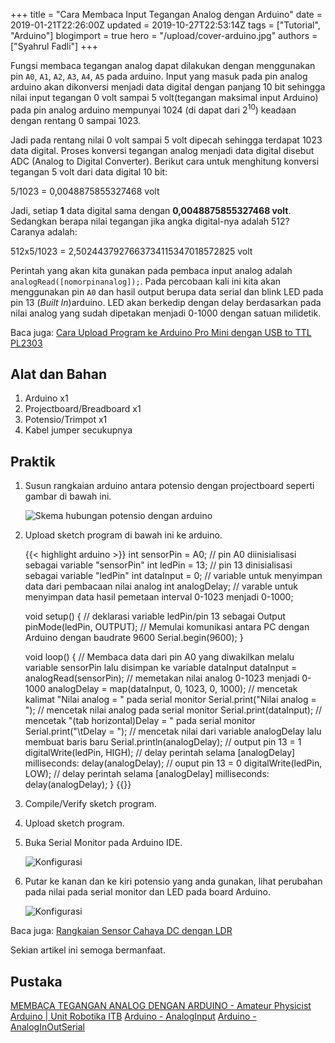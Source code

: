 +++
title = "Cara Membaca Input Tegangan Analog dengan Arduino"
date = 2019-01-21T22:26:00Z
updated = 2019-10-27T22:53:14Z
tags = ["Tutorial", "Arduino"]
blogimport = true 
hero = "/upload/cover-arduino.jpg"
authors = ["Syahrul Fadli"]
+++

Fungsi membaca tegangan analog dapat dilakukan dengan menggunakan pin `A0`, `A1`, `A2`, `A3`, `A4`, `A5` pada arduino. Input yang masuk pada pin analog arduino akan dikonversi menjadi data digital dengan panjang 10 bit sehingga nilai input tegangan 0 volt sampai 5 volt(tegangan maksimal input Arduino) pada pin analog arduino mempunyai 1024 (di dapat dari 2<sup>10</sup>) keadaan dengan rentang 0 sampai 1023.

Jadi pada rentang nilai 0 volt sampai 5 volt dipecah sehingga terdapat 1023 data digital. Proses konversi tegangan analog menjadi data digital disebut ADC (Analog to Digital Converter). Berikut cara untuk menghitung konversi tegangan 5 volt dari data digital 10 bit:

5/1023 = 0,0048875855327468 volt

Jadi, setiap **1** data digital sama dengan **0,0048875855327468 volt**. Sedangkan berapa nilai tegangan jika angka digital-nya adalah 512? Caranya adalah:

512x5/1023 = 2,5024437927663734115347018572825 volt 

Perintah yang akan kita gunakan pada pembaca input analog adalah `analogRead([nomorpinanalog]);`. Pada percobaan kali ini kita akan menggunakan pin `A0` dan hasil output berupa data serial dan blink LED pada pin 13 (*Built In*)arduino. LED akan berkedip dengan delay berdasarkan pada nilai analog yang sudah dipetakan menjadi 0-1000 dengan satuan milidetik. 

Baca juga: <a href='/post/upload-program-ke-arduino-pro-mini.html' target='_blank' title='Cara Upload Program ke Arduino Pro Mini dengan USB to TTL PL2303'>Cara Upload Program ke Arduino Pro Mini dengan USB to TTL PL2303</a>

## Alat dan Bahan

1. Arduino x1
2. Projectboard/Breadboard x1
3. Potensio/Trimpot x1
4. Kabel jumper secukupnya

## Praktik

1. Susun rangkaian arduino antara potensio dengan projectboard seperti gambar di bawah ini.

	![Skema hubungan potensio dengan arduino](https://3.bp.blogspot.com/-9v_au-DJffs/XEXXFS0KPqI/AAAAAAAAAM4/-2qDZIO41U4TLjACfX25SzMF7mUSn0kBwCLcBGAs/s1600/Cara%2BMembaca%2BInput%2BTegangan%2BAnalog%2Bdengan%2BArduino.jpg)

2. Upload sketch program di bawah ini ke arduino.
	
	{{< highlight arduino >}}
	int sensorPin = A0;    // pin A0 diinisialisasi sebagai variable "sensorPin"
	int ledPin = 13;      // pin 13 dinisialisasi sebagai variable "ledPin"
	int dataInput = 0;   // variable untuk menyimpan data dari pembacaan nilai analog
	int analogDelay;    // varable untuk menyimpan data hasil pemetaan interval 0-1023 menjadi 0-1000;
	
	void setup() {
	// deklarasi variable ledPin/pin 13 sebagai Output
	pinMode(ledPin, OUTPUT);
	// Memulai komunikasi antara PC dengan Arduino dengan baudrate 9600
	Serial.begin(9600);
	}
	
	void loop() {
	// Membaca data dari pin A0 yang diwakilkan melalu variable sensorPin lalu disimpan ke variable dataInput
	dataInput = analogRead(sensorPin);
	// memetakan nilai analog 0-1023 menjadi 0-1000
	analogDelay = map(dataInput, 0, 1023, 0, 1000);
	// mencetak kalimat "Nilai analog = " pada serial monitor
	Serial.print("Nilai analog = ");
	// mencetak nilai analog pada serial monitor
	Serial.print(dataInput);
	// mencetak "(tab horizontal)Delay = " pada serial monitor
	Serial.print("\tDelay = ");
	// mencetak nilai dari variable analogDelay lalu membuat baris baru
	Serial.println(analogDelay);
	// output pin 13 = 1
	digitalWrite(ledPin, HIGH);
	// delay perintah selama [analogDelay] milliseconds:
	delay(analogDelay);
	// ouput pin 13 = 0
	digitalWrite(ledPin, LOW);
	// delay perintah selama [analogDelay] milliseconds:
	delay(analogDelay);
	}	{{</highlight>}}

3. Compile/Verify sketch program.
4. Upload sketch program.
5. Buka Serial Monitor pada Arduino IDE.
	
	![Konfigurasi](https://4.bp.blogspot.com/-FtL5pkX0rFU/XEXNaYJolPI/AAAAAAAAAMo/ZL4ZWkVNBTMecXcs7hLNxYfqkZ_PY9YdACLcBGAs/s1600/Klik%2BSerial%2BMonitor.jpg)

6. Putar ke kanan dan ke kiri potensio yang anda gunakan, lihat perubahan pada nilai pada serial monitor dan LED pada board Arduino.

	![Konfigurasi](https://1.bp.blogspot.com/-osQLn8gkY3g/XEXNkynzq6I/AAAAAAAAAMs/-wszqV281iwiwAV2dJWkf6hEOxTO2_nCwCLcBGAs/s1600/Hasil%2Bserial%2Bmonitor.jpg)
	
Baca juga: <a href='/2016/11/sensor-cahaya-ldr.html' target='_blank' title='Rangkaian Sensor Cahaya DC dengan LDR'>Rangkaian Sensor Cahaya DC dengan LDR</a>

Sekian artikel ini semoga bermanfaat.  

## Pustaka

<a href='https://rpprastio.wordpress.com/2013/02/09/membaca-tegangan-analog-dengan-arduino/' rel='nofollow' title='MEMBACA TEGANGAN ANALOG DENGAN ARDUINO' target='_blank'>MEMBACA TEGANGAN ANALOG DENGAN ARDUINO - Amateur Physicist</a>
<a href='http://robotika.unit.itb.ac.id/main/943-arduino.html' rel='nofollow' title='Arduino | Unit Robotika ITB' target='_blank'>Arduino | Unit Robotika ITB</a>
<a href='https://www.arduino.cc/en/Tutorial/AnalogInput' rel='nofollow' title='Arduino - AnalogInput' target='_blank'>Arduino - AnalogInput</a>
<a href='https://www.arduino.cc/en/Tutorial/AnalogInOutSerial' rel='nofollow' title='Arduino - AnalogInOutSerial' target='_blank'>Arduino - AnalogInOutSerial</a>
